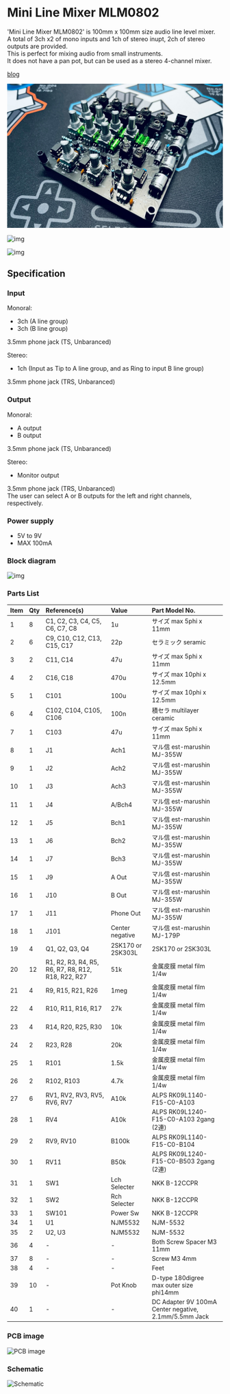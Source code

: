 # Mini Line Mixer MLM0802

'Mini Line Mixer MLM0802' is 100mm x 100mm size audio line level mixer.  
A total of 3ch x2 of mono inputs and 1ch of stereo inupt, 2ch of stereo outputs are provided.  
This is perfect for mixing audio from small instruments.  
It does not have a pan pot, but can be used as a stereo 4-channel mixer.  

[blog](https://marksard.github.io/2023/02/23/make-line-mixer/)

![img](https://github.com/marksard/marksard.github.io/raw/master/assets/photos/IMG_5201.jpg)  

![img](https://marksard.github.io/assets/photos/20230222-P2220005.jpg)  

![img](https://marksard.github.io/assets/photos/20230222-P2220016.jpg)  

## Specification

### Input

Monoral:  

- 3ch (A line group)  
- 3ch (B line group)  

3.5mm phone jack (TS, Unbaranced)

Stereo:  

- 1ch (Input as Tip to A line group, and as Ring to input B line group)  

3.5mm phone jack (TRS, Unbaranced)  

### Output

Monoral:  

- A output  
- B output  

3.5mm phone jack (TS, Unbaranced)  

Stereo:  

- Monitor output  

3.5mm phone jack (TRS, Unbaranced)  
The user can select A or B outputs for the left and right channels, respectively.  

### Power supply

- 5V to 9V
- MAX 100mA

### Block diagram

![img](https://marksard.github.io/assets/photos/mlm0802.png)

### Parts List

|Item|Qty|Reference(s)|Value|Part Model No.|
|:--|:--|:--|:--|:--|
|1|8|C1, C2, C3, C4, C5, C6, C7, C8|1u|サイズ max 5phi x 11mm|
|2|6|C9, C10, C12, C13, C15, C17|22p|セラミック seramic|
|3|2|C11, C14|47u|サイズ max 5phi x 11mm|
|4|2|C16, C18|470u|サイズ max 10phi x 12.5mm|
|5|1|C101|100u|サイズ max 10phi x 12.5mm|
|6|4|C102, C104, C105, C106|100n|積セラ multilayer ceramic|
|7|1|C103|47u|サイズ max 5phi x 11mm|
|8|1|J1|Ach1|マル信 est-marushin MJ-355W|
|9|1|J2|Ach2|マル信 est-marushin MJ-355W|
|10|1|J3|Ach3|マル信 est-marushin MJ-355W|
|11|1|J4|A/Bch4|マル信 est-marushin MJ-355W|
|12|1|J5|Bch1|マル信 est-marushin MJ-355W|
|13|1|J6|Bch2|マル信 est-marushin MJ-355W|
|14|1|J7|Bch3|マル信 est-marushin MJ-355W|
|15|1|J9|A Out|マル信 est-marushin MJ-355W|
|16|1|J10|B Out|マル信 est-marushin MJ-355W|
|17|1|J11|Phone Out|マル信 est-marushin MJ-355W|
|18|1|J101|Center negative|マル信 est-marushin MJ-179P|
|19|4|Q1, Q2, Q3, Q4|2SK170 or 2SK303L|2SK170 or 2SK303L|
|20|12|R1, R2, R3, R4, R5, R6, R7, R8, R12, R18, R22, R27|51k|金属皮膜 metal film 1/4w|
|21|4|R9, R15, R21, R26|1meg|金属皮膜 metal film 1/4w|
|22|4|R10, R11, R16, R17|27k|金属皮膜 metal film 1/4w|
|23|4|R14, R20, R25, R30|10k|金属皮膜 metal film 1/4w|
|24|2|R23, R28|20k|金属皮膜 metal film 1/4w|
|25|1|R101|1.5k|金属皮膜 metal film 1/4w|
|26|2|R102, R103|4.7k|金属皮膜 metal film 1/4w|
|27|6|RV1, RV2, RV3, RV5, RV6, RV7|A10k|ALPS RK09L1140-F15-C0-A103|
|28|1|RV4|A10k|ALPS RK09L1240-F15-C0-A103 2gang (2連)|
|29|2|RV9, RV10|B100k|ALPS RK09L1140-F15-C0-B104|
|30|1|RV11|B50k|ALPS RK09L1240-F15-C0-B503 2gang (2連)|
|31|1|SW1|Lch Selecter|NKK B-12CCPR|
|32|1|SW2|Rch Selecter|NKK B-12CCPR|
|33|1|SW101|Power Sw|NKK B-12CCPR|
|34|1|U1|NJM5532|NJM-5532|
|35|2|U2, U3|NJM5532|NJM-5532|
|36|4|-|-|Both Screw Spacer M3 11mm|
|37|8|-|-|Screw M3 4mm|
|38|4|-|-|Feet|
|39|10|-|Pot Knob|D-type 180digree<br>max outer size phi14mm|
|40|1|-|-|DC Adapter 9V 100mA Center negative, 2.1mm/5.5mm Jack|

### PCB image

![PCB image](https://user-images.githubusercontent.com/38324387/226599881-00f62e46-5a95-4f2b-8157-97b5fc0600c3.png)

### Schematic

![Schematic](https://user-images.githubusercontent.com/38324387/226600150-1d47738d-f22e-4be4-a801-1459d5cb8d40.png)

